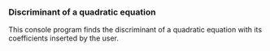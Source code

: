 ### Discriminant of a quadratic equation
This console program finds the discriminant of a quadratic equation with its coefficients inserted by the user.